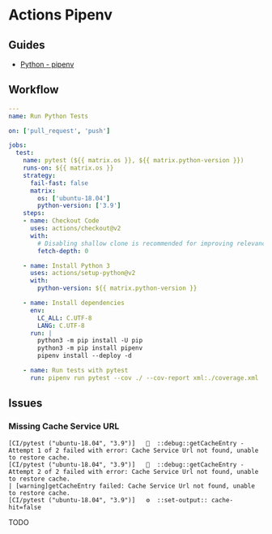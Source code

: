 # Actions Pipenv

## Guides

- [Python - pipenv](https://github.com/actions/cache/blob/main/examples.md#python---pipenv)

## Workflow

```yaml
---
name: Run Python Tests

on: ['pull_request', 'push']

jobs:
  test:
    name: pytest (${{ matrix.os }}, ${{ matrix.python-version }})
    runs-on: ${{ matrix.os }}
    strategy:
      fail-fast: false
      matrix:
        os: ['ubuntu-18.04']
        python-version: ['3.9']
    steps:
    - name: Checkout Code
      uses: actions/checkout@v2
      with:
        # Disabling shallow clone is recommended for improving relevancy of reporting
        fetch-depth: 0

    - name: Install Python 3
      uses: actions/setup-python@v2
      with:
        python-version: ${{ matrix.python-version }}

    - name: Install dependencies
      env:
        LC_ALL: C.UTF-8
        LANG: C.UTF-8
      run: |
        python3 -m pip install -U pip
        python3 -m pip install pipenv
        pipenv install --deploy -d

    - name: Run tests with pytest
      run: pipenv run pytest --cov ./ --cov-report xml:./coverage.xml
```

## Issues

### Missing Cache Service URL

```log
[CI/pytest ("ubuntu-18.04", "3.9")]   💬  ::debug::getCacheEntry - Attempt 1 of 2 failed with error: Cache Service Url not found, unable to restore cache.
[CI/pytest ("ubuntu-18.04", "3.9")]   💬  ::debug::getCacheEntry - Attempt 2 of 2 failed with error: Cache Service Url not found, unable to restore cache.
| [warning]getCacheEntry failed: Cache Service Url not found, unable to restore cache.
[CI/pytest ("ubuntu-18.04", "3.9")]   ⚙  ::set-output:: cache-hit=false
```

TODO

<!-- jobs:
  build:
    runs-on: ubuntu-18.04
    steps:
    - name: Cache pipenv
      id: cache-pipenv
      uses: actions/cache@v2
      with:
        path: ~/.local/share/virtualenvs
        key: ${{ runner.os }}-python-${{ steps.setup-python.outputs.python-version }}-pipenv-${{ hashFiles('Pipfile.lock') }}

    - name: Install dependencies
      if: steps.cache-pipenv.outputs.cache-hit != 'true'
      env:
        LC_ALL: C.UTF-8
        LANG: C.UTF-8
      run: pipenv install --deploy -d -->
